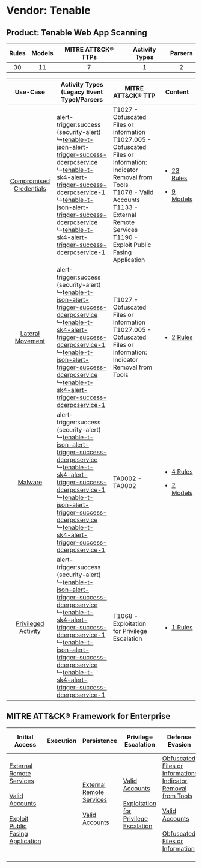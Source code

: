 Vendor: Tenable
===============
Product: Tenable Web App Scanning
---------------------------------
| Rules | Models | MITRE ATT&CK® TTPs | Activity Types | Parsers |
|:-----:|:------:|:------------------:|:--------------:|:-------:|
|  30   |   11   |         7          |       1        |    2    |

|    Use-Case    | Activity Types (Legacy Event Type)/Parsers    | MITRE ATT&CK® TTP    | Content    |
|:----:| ---- | ---- | ---- |
| [Compromised Credentials](../../../UseCases/uc_compromised_credentials.md) |  alert-trigger:success (security-alert)<br> ↳[tenable-t-json-alert-trigger-success-dcerpcservice](Ps/pC_tenabletjsonalerttriggersuccessdcerpcservice.md)<br> ↳[tenable-t-sk4-alert-trigger-success-dcerpcservice-1](Ps/pC_tenabletsk4alerttriggersuccessdcerpcservice1.md)<br> ↳[tenable-t-json-alert-trigger-success-dcerpcservice](Ps/pC_tenabletjsonalerttriggersuccessdcerpcservice.md)<br> ↳[tenable-t-sk4-alert-trigger-success-dcerpcservice-1](Ps/pC_tenabletsk4alerttriggersuccessdcerpcservice1.md)<br> | T1027 - Obfuscated Files or Information<br>T1027.005 - Obfuscated Files or Information: Indicator Removal from Tools<br>T1078 - Valid Accounts<br>T1133 - External Remote Services<br>T1190 - Exploit Public Fasing Application<br> | [<ul><li>23 Rules</li></ul><ul><li>9 Models</li></ul>](RM/r_m_tenable_tenable_web_app_scanning_Compromised_Credentials.md) |
|        [Lateral Movement](../../../UseCases/uc_lateral_movement.md)        |  alert-trigger:success (security-alert)<br> ↳[tenable-t-json-alert-trigger-success-dcerpcservice](Ps/pC_tenabletjsonalerttriggersuccessdcerpcservice.md)<br> ↳[tenable-t-sk4-alert-trigger-success-dcerpcservice-1](Ps/pC_tenabletsk4alerttriggersuccessdcerpcservice1.md)<br> ↳[tenable-t-json-alert-trigger-success-dcerpcservice](Ps/pC_tenabletjsonalerttriggersuccessdcerpcservice.md)<br> ↳[tenable-t-sk4-alert-trigger-success-dcerpcservice-1](Ps/pC_tenabletsk4alerttriggersuccessdcerpcservice1.md)<br> | T1027 - Obfuscated Files or Information<br>T1027.005 - Obfuscated Files or Information: Indicator Removal from Tools<br>    | [<ul><li>2 Rules</li></ul>](RM/r_m_tenable_tenable_web_app_scanning_Lateral_Movement.md)    |
|    [Malware](../../../UseCases/uc_malware.md)    |  alert-trigger:success (security-alert)<br> ↳[tenable-t-json-alert-trigger-success-dcerpcservice](Ps/pC_tenabletjsonalerttriggersuccessdcerpcservice.md)<br> ↳[tenable-t-sk4-alert-trigger-success-dcerpcservice-1](Ps/pC_tenabletsk4alerttriggersuccessdcerpcservice1.md)<br> ↳[tenable-t-json-alert-trigger-success-dcerpcservice](Ps/pC_tenabletjsonalerttriggersuccessdcerpcservice.md)<br> ↳[tenable-t-sk4-alert-trigger-success-dcerpcservice-1](Ps/pC_tenabletsk4alerttriggersuccessdcerpcservice1.md)<br> | TA0002 - TA0002<br>    | [<ul><li>4 Rules</li></ul><ul><li>2 Models</li></ul>](RM/r_m_tenable_tenable_web_app_scanning_Malware.md)    |
|     [Privileged Activity](../../../UseCases/uc_privileged_activity.md)     |  alert-trigger:success (security-alert)<br> ↳[tenable-t-json-alert-trigger-success-dcerpcservice](Ps/pC_tenabletjsonalerttriggersuccessdcerpcservice.md)<br> ↳[tenable-t-sk4-alert-trigger-success-dcerpcservice-1](Ps/pC_tenabletsk4alerttriggersuccessdcerpcservice1.md)<br> ↳[tenable-t-json-alert-trigger-success-dcerpcservice](Ps/pC_tenabletjsonalerttriggersuccessdcerpcservice.md)<br> ↳[tenable-t-sk4-alert-trigger-success-dcerpcservice-1](Ps/pC_tenabletsk4alerttriggersuccessdcerpcservice1.md)<br> | T1068 - Exploitation for Privilege Escalation<br>    | [<ul><li>1 Rules</li></ul>](RM/r_m_tenable_tenable_web_app_scanning_Privileged_Activity.md)    |

MITRE ATT&CK® Framework for Enterprise
--------------------------------------
| Initial Access                                                                                                                                                                                                                         | Execution | Persistence                                                                                                                                      | Privilege Escalation                                                                                                                                          | Defense Evasion                                                                                                                                                                                                                                                               | Credential Access | Discovery | Lateral Movement | Collection | Command and Control | Exfiltration | Impact |
| -------------------------------------------------------------------------------------------------------------------------------------------------------------------------------------------------------------------------------------- | --------- | ------------------------------------------------------------------------------------------------------------------------------------------------ | ------------------------------------------------------------------------------------------------------------------------------------------------------------- | ----------------------------------------------------------------------------------------------------------------------------------------------------------------------------------------------------------------------------------------------------------------------------- | ----------------- | --------- | ---------------- | ---------- | ------------------- | ------------ | ------ |
| [External Remote Services](https://attack.mitre.org/techniques/T1133)<br><br>[Valid Accounts](https://attack.mitre.org/techniques/T1078)<br><br>[Exploit Public Fasing Application](https://attack.mitre.org/techniques/T1190)<br><br> |           | [External Remote Services](https://attack.mitre.org/techniques/T1133)<br><br>[Valid Accounts](https://attack.mitre.org/techniques/T1078)<br><br> | [Valid Accounts](https://attack.mitre.org/techniques/T1078)<br><br>[Exploitation for Privilege Escalation](https://attack.mitre.org/techniques/T1068)<br><br> | [Obfuscated Files or Information: Indicator Removal from Tools](https://attack.mitre.org/techniques/T1027/005)<br><br>[Valid Accounts](https://attack.mitre.org/techniques/T1078)<br><br>[Obfuscated Files or Information](https://attack.mitre.org/techniques/T1027)<br><br> |                   |           |                  |            |                     |              |        |